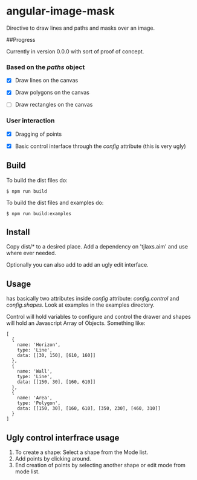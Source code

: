 # angular-image-mask

Directive to draw lines and paths and masks over an image.


##Progress

Currently in version 0.0.0 with sort of proof of concept.


### Based on the *paths* object

* [x] Draw lines on the canvas
* [x] Draw polygons on the canvas
* [ ] Draw rectangles on the canvas


### User interaction
* [x] Dragging of points
* [x] Basic control interface through the *config* attribute (this is very ugly)


## Build

To build the dist files do:
```
$ npm run build
```

To build the dist files and examples do:
```
$ npm run build:examples
```


## Install

Copy dist/* to a desired place. Add a dependency on 'tjlaxs.aim'
and use <canvas tjl-image-mask config="something"> where ever needed.

Optionally you can also add <tjl-image-mask-control config="something"/> to
add an ugly edit interface.


## Usage

<tjl-image-mask> has basically two attributes inside *config*
attribute: *config.control* and *config.shapes*. Look at
examples in the examples directory.

Control will hold variables to configure and control the drawer
 and shapes will hold an Javascript Array of Objects. Something
like:
```
[
  {
    name: 'Horizon',
    type: 'Line',
    data: [[30, 150], [610, 160]]
  },
  {
    name: 'Wall',
    type: 'Line',
    data: [[150, 30], [160, 610]]
  },
  {
    name: 'Area',
    type: 'Polygon',
    data: [[150, 30], [160, 610], [350, 230], [460, 310]]
  }
]
```

## Ugly control interfrace usage

1. To create a shape: Select a shape from the Mode list.
2. Add points by clicking around.
3. End creation of points by selecting another shape or edit mode from mode list.


